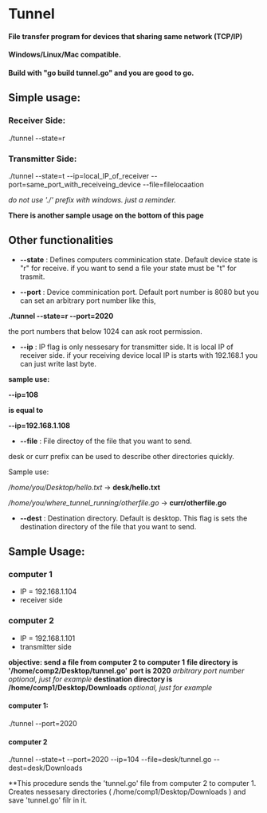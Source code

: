 # Tunnel
#### File transfer program for devices that sharing same network (TCP/IP)
#### Windows/Linux/Mac compatible.
#### Build with "go build tunnel.go" and you are good to go. 

## Simple usage:
### Receiver Side:
./tunnel --state=r
### Transmitter Side:
./tunnel --state=t --ip=local_IP_of_receiver --port=same_port_with_receiveing_device --file=filelocaation

*do not use './' prefix with windows. just a reminder.*

**There is another sample usage on the bottom of this page**

## Other functionalities

* **--state** : Defines computers comminication state. Default device state is "r" for receive. if you want to send a file your state must be "t" for trasmit.

* **--port** : Device comminication port. Default port number is 8080 but you can set an arbitrary port number like this,

**./tunnel --state=r --port=2020**

the port numbers that below 1024 can ask root permission.

* **--ip** : IP flag is only nessesary for transmitter side. It is local IP of receiver side. if your receiving device local IP is starts with 192.168.1 you can just write last byte.

**sample use:**

**--ip=108**

**is equal to**

**--ip=192.168.1.108**

* **--file** : File directoy of the file that you want to send.

desk or curr prefix can be used to describe other directories quickly.

Sample use:

*/home/you/Desktop/hello.txt*                  -> **desk/hello.txt**

*/home/you/where_tunnel_running/otherfile.go*  -> **curr/otherfile.go**

* **--dest** : Destination directory. Default is desktop. This flag is sets the destination directory of the file that you want to send.


## Sample Usage:

### computer 1 
* IP = 192.168.1.104
* receiver side

### computer 2
* IP = 192.168.1.101
* transmitter side

**objective: send a file from computer 2 to computer 1**
**file directory is '/home/comp2/Desktop/tunnel.go'**
**port is 2020** *arbitrary port number* *optional, just for example*
**destination directory is /home/comp1/Desktop/Downloads** *optional, just for example*

#### computer 1:
./tunnel --port=2020

#### computer 2
./tunnel --state=t --port=2020 --ip=104 --file=desk/tunnel.go --dest=desk/Downloads

**This procedure sends the 'tunnel.go' file from computer 2 to computer 1. Creates nessesary directories ( /home/comp1/Desktop/Downloads ) and save 'tunnel.go' filr in it.
